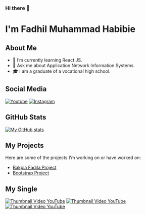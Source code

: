 ### Hi there 👋

# I'm Fadhil Muhammad Habibie

## About Me

- 🌱 I’m currently learning React JS.
- 💬 Ask me about Application Network Information Systems.
- 🎓 I am a graduate of a vocational high school.

## Social Media

[![Youtube](https://cdn1.iconfinder.com/data/icons/logotypes/32/youtube-48.png)](https://www.youtube.com/@myebiez)
[![Instagram](https://cdn2.iconfinder.com/data/icons/social-media-applications/64/social_media_applications_3-instagram-48.png)](https://www.instagram.com/fadhilabiu/)

## GitHub Stats

[![My GitHub stats](https://github-readme-stats.vercel.app/api?username=fadhilabie&show_icons=true&theme=radical)](https://github.com/fadhilabie/github-readme-stats)

## My Projects

Here are some of the projects I'm working on or have worked on:

- [Bakpia Fadila Project](https://fadhilabie.github.io/bakpia-fadila/index.html)
- [Bootstrap Project](https://fadhilabie.github.io/green-fields/index.html)

## My Single

[![Thumbnail Video YouTube](https://img.youtube.com/vi/0BR2SBrDRRA/0.jpg)](https://www.youtube.com/watch?v=0BR2SBrDRRA)
[![Thumbnail Video YouTube](https://img.youtube.com/vi/8wHKJv7fY74/0.jpg)](https://www.youtube.com/watch?v=8wHKJv7fY74)
[![Thumbnail Video YouTube](https://img.youtube.com/vi/Jm_j_7pieos/0.jpg)](https://www.youtube.com/watch?v=Jm_j_7pieos)

